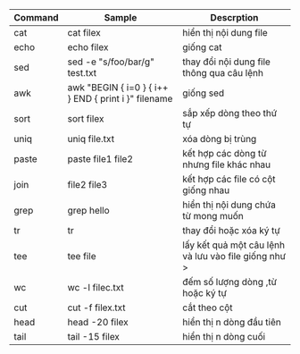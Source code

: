 |Command|Sample |Descrption|
|-------|-------|----------|
|cat|cat filex|hiển thị nội dung file|
|echo|echo filex|giống cat|
|sed|sed -e "s/foo/bar/g" test.txt|thay đổi nội dung file thông qua câu lệnh|
|awk|awk "BEGIN { i=0 } { i++ } END { print i }" filename|giống sed|
|sort|sort filex|sắp xếp dòng theo thứ tự|
|uniq|uniq file.txt|xóa dòng bị trùng|
|paste|paste file1 file2|kết hợp các dòng từ nhưng file khác nhau|
|join|file2 file3|kết hợp các file có cột giống nhau|
|grep|grep hello|hiển thị nội dung chứa từ mong muốn|
|tr|tr|thay đổi hoặc xóa ký tự|
|tee|tee file|lấy kết quả một câu lệnh và lưu vào file giống như >|
|wc|wc -l filec.txt|đếm số lượng dòng ,từ hoặc ký tự|
|cut|cut -f filex.txt|cắt theo cột|
|head|head -20 filex|hiển thị n dòng đầu tiên|
|tail|tail -15 filex|hiển thị n dòng cuối|
